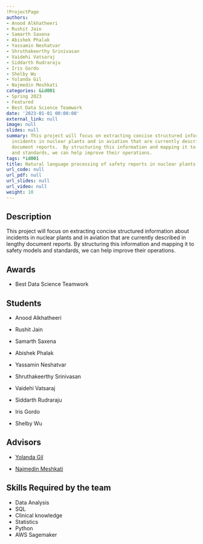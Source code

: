 ```yaml
---
!ProjectPage
authors:
- Anood Alkhatheeri
- Rushit Jain
- Samarth Saxena
- Abishek Phalak
- Yassamin Neshatvar
- Shruthakeerthy Srinivasan
- Vaidehi Vatsaraj
- Siddarth Rudraraju
- Iris Gordo
- Shelby Wu
- Yolanda Gil
- Najmedin Meshkati
categories: &id001
- Spring 2023
- Featured
- Best Data Science Teamwork
date: '2023-01-01 00:00:00'
external_link: null
image: null
slides: null
summary: This project will focus on extracting concise structured information about
  incidents in nuclear plants and in aviation that are currently described in lengthy
  document reports.  By structuring this information and mapping it to safety models
  and standards, we can help improve their operations.
tags: *id001
title: Natural language processing of safety reports in nuclear plants and aviation
url_code: null
url_pdf: null
url_slides: null
url_video: null
weight: 10
---
```

## Description

This project will focus on extracting concise structured information about incidents in nuclear plants and in aviation that are currently described in lengthy document reports.  By structuring this information and mapping it to safety models and standards, we can help improve their operations.



## Awards
* Best Data Science Teamwork





## Students

* Anood Alkhatheeri

* Rushit Jain

* Samarth Saxena

* Abishek Phalak

* Yassamin Neshatvar

* Shruthakeerthy Srinivasan

* Vaidehi Vatsaraj

* Siddarth Rudraraju

* Iris Gordo

* Shelby Wu

## Advisors

* [Yolanda Gil](../../../author/yolanda-gil)

* [Najmedin Meshkati](../../../author/najmedin-meshkati)

## Skills Required by the team


* Data Analysis
* SQL
* Clinical knowledge
* Statistics
* Python
* AWS Sagemaker